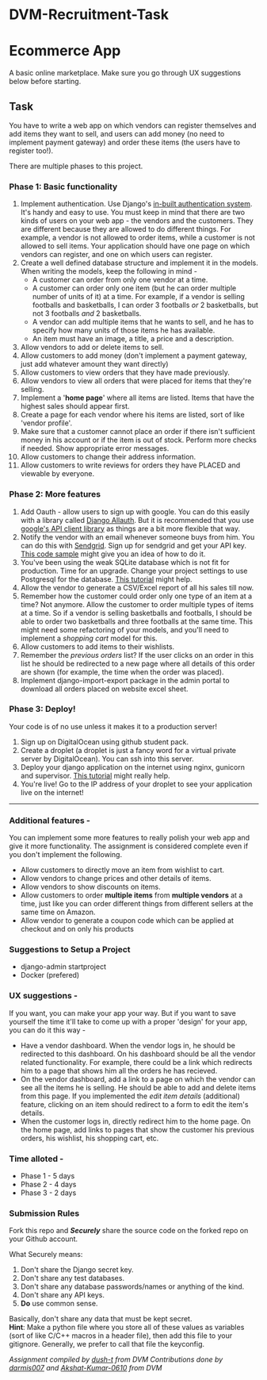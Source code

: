 # DVM-Recruitment-Task
# Ecommerce App
A basic online marketplace. Make sure you go through UX suggestions below before starting.

## Task
You have to write a web app on which vendors can register themselves and add items they want to sell, and users can add money (no need to implement payment gateway)
and order these items (the users have to register too!).

There are multiple phases to this project.


### Phase 1: Basic functionality
1. Implement authentication. Use Django's [in-built authentication system](https://docs.djangoproject.com/en/3.0/topics/auth/).
It's handy and easy to use. You must keep in mind that there are two kinds of users on your web app - the vendors and the customers.
They are different because they are allowed to do different things. For example, a vendor is not allowed to order items, while a 
customer is not allowed to sell items. Your application should have one page on which vendors can register, and one on which users
can register.
2. Create a well defined database structure and implement it in the models. When writing the models, keep the following in mind - 
    * A customer can order from only one vendor at a time.
    * A customer can order only one item (but he can order multiple number of units of it) at a time. For example, if a vendor
    is selling footballs and basketballs, I can order 3 footballs *or* 2 basketballs, but not 3 footballs *and* 2 basketballs.
    * A vendor can add multiple items that he wants to sell, and he has to specify how many units of those items he 
    has available.
    * An item must have an image, a title, a price and a description.
3. Allow vendors to add or delete items to sell.
4. Allow customers to add money (don't implement a payment gateway, just add whatever amount they want directly)
6. Allow customers to view orders that they have made previously.
6. Allow vendors to view all orders that were placed for items that they're selling.
7. Implement a '**home page**' where all items are listed. Items that have the highest sales should appear first.
8. Create a page for each vendor where his items are listed, sort of like 'vendor profile'.
9. Make sure that a customer cannot place an order if there isn't sufficient money in his account or if the item is out of
stock. Perform more checks if needed. Show appropriate error messages.
10. Allow customers to change their address information.
11. Allow customers to write reviews for orders they have PLACED and viewable by everyone.


### Phase 2: More features
1. Add Oauth - allow users to sign up with google. You can do this easily with a library called [Django Allauth](https://wsvincent.com/django-allauth-tutorial/).
But it is recommended that you use [google's API client library](https://www.datadependence.com/2016/03/google-python-library-oauth2/)
as things are a bit more flexible that way.
2. Notify the vendor with an email whenever someone buys from him. You can do this with [Sendgrid](https://sendgrid.com).
Sign up for sendgrid and get your API key. [This code sample](https://sendgrid.com/docs/for-developers/sending-email/v3-python-code-example/)
might give you an idea of how to do it.
3. You've been using the weak SQLite database which is not fit for production. Time for an upgrade. Change your project
settings to use Postgresql for the database. [This tutorial](https://stackpython.medium.com/how-to-start-django-project-with-a-database-postgresql-aaa1d74659d8/)
might help.
4. Allow the vendor to generate a CSV/Excel report of all his sales till now.
5. Remember how the customer could order only one type of an item at a time? Not anymore. Allow the customer to order multiple
types of items at a time. So if a vendor is selling basketballs and footballs, I should be able to order two basketballs 
and three footballs at the same time. This might need some refactoring of your models, and you'll need to implement a 
*shopping cart* model for this.
5. Allow customers to add items to their wishlists.
6. Remember the *previous orders* list? If the user clicks on an order in this list he should be redirected to a new page where
all details of this order are shown (for example, the time when the order was placed).
7. Implement django-import-export package in the admin portal to download all orders placed on website excel sheet.


### Phase 3: Deploy!
Your code is of no use unless it makes it to a production server!
1. Sign up on DigitalOcean using github student pack.
2. Create a droplet (a droplet is just a fancy word for a virtual private server by DigitalOcean). You can ssh into this server.
3. Deploy your django application on the internet using nginx, gunicorn and supervisor. [This tutorial](https://rakibul.net/django-gunicorn-supervisor-nginx)
might really help.
4. You're live! Go to the IP address of your droplet to see your application live on the internet!

---

### Additional features -
You can implement some more features to really polish your web app and give it more functionality. The assignment is
considered complete even if you don't implement the following. 
* Allow customers to directly move an item from wishlist to cart.
* Allow vendors to change prices and other details of items.
* Allow vendors to show discounts on items.
* Allow customers to order **multiple items** from **multiple vendors** at a time, just like you can order different things
from different sellers at the same time on Amazon.
* Allow vendor to generate a coupon code which can be applied at checkout and on only his products

### Suggestions to Setup a Project
* django-admin startproject
* Docker (prefered)

### UX suggestions -
If you want, you can make your app your way. But if you want to save yourself the time it'll take to come up with a proper
'design' for your app, you can do it this way - 
* Have a vendor dashboard. When the vendor logs in, he should be redirected to this dashboard. On his dashboard should be all
the vendor related functionality. For example, there could be a link which redirects him to a page that shows him all the orders
he has recieved.
* On the vendor dashboard, add a link to a page on which the vendor can see all the items he is selling. He should be able
to add and delete items from this page. If you implemented the *edit item details* (additional) feature, clicking on an item 
should redirect to a form to edit the item's details.
* When the customer logs in, directly redirect him to the home page. On the home page, add links to pages that show the customer
his previous orders, his wishlist, his shopping cart, etc.


### Time alloted -
  - Phase 1 - 5 days
  - Phase 2 - 4 days
  - Phase 3 - 2 days
  

### Submission Rules
Fork this repo and ***Securely*** share the source code on the forked repo on your Github account.  

What Securely means:
  1. Don't share the Django secret key.
  2. Don't share any test databases.
  3. Don't share any database passwords/names or anything of the kind.
  4. Don't share any API keys.
  5. **Do** use common sense.

Basically, don't share any data that must be kept secret.  
**Hint**: Make a python file where you store all of these values as variables (sort of like C/C++ macros in a header file), then add this file to your gitignore. Generally, we prefer to call that file the keyconfig.

*Assignment compiled by [dush-t](https://github.com/dush-t) from DVM*
*Contributions done by [darmis007](https://github.com/darmis007) and [Akshat-Kumar-0610](https://github.com/Akshat-Kumar-0610) from DVM* 
